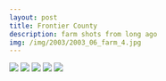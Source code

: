 ```yaml
---
layout: post
title: Frontier County
description: farm shots from long ago
img: /img/2003/2003_06_farm_4.jpg
---
```


<img class="col one center" src="/img/2003/2013_06_farm_1.jpg">
<img class="col one center" src="/img/2003/2013_06_farm_2.jpg">
<img class="col one center" src="/img/2003/2013_06_farm_3.jpg">
<img class="col one center" src="/img/2003/2013_06_farm_4.jpg">
<img class="col one center" src="/img/2003/2013_06_farm_5.jpg">

